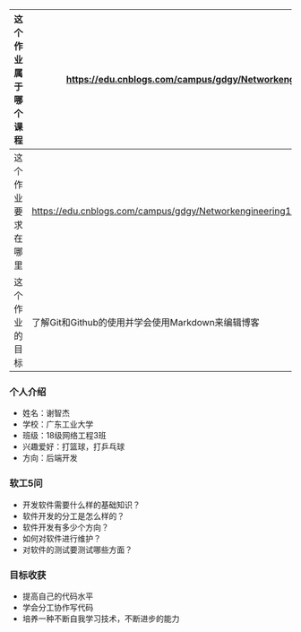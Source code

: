 | 这个作业属于哪个课程 | https://edu.cnblogs.com/campus/gdgy/Networkengineering1834 |
| ----------------- |--------------- |
| 这个作业要求在哪里| https://edu.cnblogs.com/campus/gdgy/Networkengineering1834/homework/11147 |
| 这个作业的目标 | 了解Git和Github的使用并学会使用Markdown来编辑博客 |

### 个人介绍
- 姓名：谢智杰
- 学校：广东工业大学
- 班级：18级网络工程3班
- 兴趣爱好：打篮球，打乒乓球
- 方向：后端开发

### 软工5问
- 开发软件需要什么样的基础知识？
- 软件开发的分工是怎么样的？
- 软件开发有多少个方向？
- 如何对软件进行维护？
- 对软件的测试要测试哪些方面？

### 目标收获
- 提高自己的代码水平
- 学会分工协作写代码
- 培养一种不断自我学习技术，不断进步的能力
